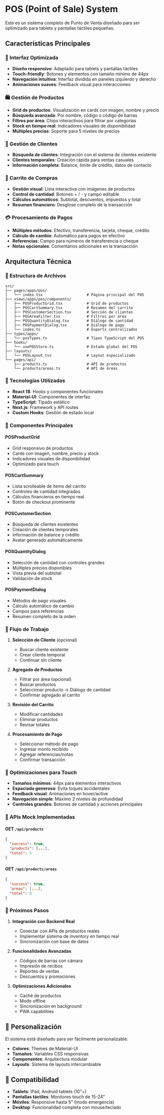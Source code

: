 # POS (Point of Sale) System

Este es un sistema completo de Punto de Venta diseñado para ser optimizado para tablets y pantallas táctiles pequeñas.

## Características Principales

### 🎯 Interfaz Optimizada

- **Diseño responsivo**: Adaptado para tablets y pantallas táctiles
- **Touch-friendly**: Botones y elementos con tamaño mínimo de 44px
- **Navegación intuitiva**: Interfaz dividida en paneles izquierdo y derecho
- **Animaciones suaves**: Feedback visual para interacciones

### 🛍️ Gestión de Productos

- **Grid de productos**: Visualización en cards con imagen, nombre y precio
- **Búsqueda avanzada**: Por nombre, código o código de barras
- **Filtros por área**: Chips interactivos para filtrar por categorías
- **Stock en tiempo real**: Indicadores visuales de disponibilidad
- **Múltiples precios**: Soporte para 5 niveles de precios

### 👥 Gestión de Clientes

- **Búsqueda de clientes**: Integración con el sistema de clientes existente
- **Clientes temporales**: Creación rápida para ventas casuales
- **Información completa**: Balance, límite de crédito, datos de contacto

### 🛒 Carrito de Compras

- **Gestión visual**: Lista interactiva con imágenes de productos
- **Control de cantidad**: Botones + / - y campo editable
- **Cálculos automáticos**: Subtotal, descuentos, impuestos y total
- **Resumen financiero**: Desglose completo de la transacción

### 💳 Procesamiento de Pagos

- **Múltiples métodos**: Efectivo, transferencia, tarjeta, cheque, crédito
- **Cálculo de cambio**: Automático para pagos en efectivo
- **Referencias**: Campo para números de transferencia o cheque
- **Notas opcionales**: Comentarios adicionales en la transacción

## Arquitectura Técnica

### 📁 Estructura de Archivos

```
src/
├── pages/apps/pos/
│   └── index.tsx                    # Página principal del POS
├── views/apps/pos/components/
│   ├── POSProductGrid.tsx           # Grid de productos
│   ├── POSCartSummary.tsx           # Resumen del carrito
│   ├── POSCustomerSection.tsx       # Sección de clientes
│   ├── POSAreaFilter.tsx            # Filtros por área
│   ├── POSQuantityDialog.tsx        # Diálogo de cantidad
│   ├── POSPaymentDialog.tsx         # Diálogo de pago
│   └── index.ts                     # Exports centralizados
├── types/apps/
│   └── posTypes.ts                  # Tipos TypeScript del POS
├── hooks/
│   └── usePOSStore.ts               # Estado global del POS
├── layouts/
│   └── POSLayout.tsx                # Layout especializado
└── pages/api/
    ├── products.ts                  # API de productos
    └── products/areas.ts            # API de áreas
```

### 🔧 Tecnologías Utilizadas

- **React 18**: Hooks y componentes funcionales
- **Material-UI**: Componentes de interfaz
- **TypeScript**: Tipado estático
- **Next.js**: Framework y API routes
- **Custom Hooks**: Gestión de estado local

### 🎨 Componentes Principales

#### POSProductGrid

- Grid responsivo de productos
- Cards con imagen, nombre, precio y stock
- Indicadores visuales de disponibilidad
- Optimizado para touch

#### POSCartSummary

- Lista scrolleable de items del carrito
- Controles de cantidad integrados
- Cálculos financieros en tiempo real
- Botón de checkout prominente

#### POSCustomerSection

- Búsqueda de clientes existentes
- Creación de clientes temporales
- Información de balance y crédito
- Avatar generado automáticamente

#### POSQuantityDialog

- Selección de cantidad con controles grandes
- Múltiples precios disponibles
- Vista previa del subtotal
- Validación de stock

#### POSPaymentDialog

- Métodos de pago visuales
- Cálculo automático de cambio
- Campos para referencias
- Resumen completo de la orden

### 🔄 Flujo de Trabajo

1. **Selección de Cliente** (opcional)

   - Buscar cliente existente
   - Crear cliente temporal
   - Continuar sin cliente

2. **Agregado de Productos**

   - Filtrar por área (opcional)
   - Buscar productos
   - Seleccionar producto → Diálogo de cantidad
   - Confirmar agregado al carrito

3. **Revisión del Carrito**

   - Modificar cantidades
   - Eliminar productos
   - Revisar totales

4. **Procesamiento de Pago**
   - Seleccionar método de pago
   - Ingresar monto recibido
   - Agregar referencias/notas
   - Confirmar transacción

### 🎯 Optimizaciones para Touch

- **Tamaños mínimos**: 44px para elementos interactivos
- **Espaciado generoso**: Evita toques accidentales
- **Feedback visual**: Animaciones en hover/active
- **Navegación simple**: Máximo 2 niveles de profundidad
- **Controles grandes**: Botones de cantidad y acciones principales

### 🔌 APIs Mock Implementadas

#### GET `/api/products`

```json
{
  "success": true,
  "products": [...],
  "total": 5
}
```

#### GET `/api/products/areas`

```json
{
  "success": true,
  "areas": [...],
  "total": 8
}
```

### 🚀 Próximos Pasos

1. **Integración con Backend Real**

   - Conectar con APIs de productos reales
   - Implementar sistema de inventory en tiempo real
   - Sincronización con base de datos

2. **Funcionalidades Avanzadas**

   - Códigos de barras con cámara
   - Impresión de recibos
   - Reportes de ventas
   - Descuentos y promociones

3. **Optimizaciones Adicionales**
   - Caché de productos
   - Modo offline
   - Sincronización en background
   - PWA capabilities

## 🎨 Personalización

El sistema está diseñado para ser fácilmente personalizable:

- **Colores**: Themes de Material-UI
- **Tamaños**: Variables CSS responsivas
- **Componentes**: Arquitectura modular
- **Layouts**: Sistema de layouts intercambiable

## 📱 Compatibilidad

- **Tablets**: iPad, Android tablets (10"+)
- **Pantallas táctiles**: Monitores touch de 15-24"
- **Móviles**: Responsive hasta 5" (modo emergencia)
- **Desktop**: Funcionalidad completa con mouse/teclado
